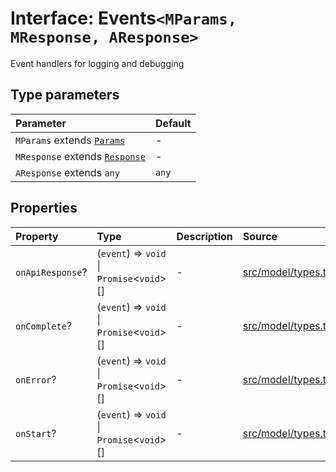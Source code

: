 # Interface: Events`<MParams, MResponse, AResponse>`

Event handlers for logging and debugging

## Type parameters

| Parameter | Default |
| :------ | :------ |
| `MParams` extends [`Params`](../namespaces/Base/interfaces/Params.md) | - |
| `MResponse` extends [`Response`](../namespaces/Base/interfaces/Response.md) | - |
| `AResponse` extends `any` | `any` |

## Properties

| Property | Type | Description | Source |
| :------ | :------ | :------ | :------ |
| `onApiResponse`? | (`event`) => `void` \| `Promise`\<`void`\>[] | - | [src/model/types.ts:165](https://github.com/dexaai/llm-tools/blob/eeaf162/src/model/types.ts#L165) |
| `onComplete`? | (`event`) => `void` \| `Promise`\<`void`\>[] | - | [src/model/types.ts:174](https://github.com/dexaai/llm-tools/blob/eeaf162/src/model/types.ts#L174) |
| `onError`? | (`event`) => `void` \| `Promise`\<`void`\>[] | - | [src/model/types.ts:183](https://github.com/dexaai/llm-tools/blob/eeaf162/src/model/types.ts#L183) |
| `onStart`? | (`event`) => `void` \| `Promise`\<`void`\>[] | - | [src/model/types.ts:158](https://github.com/dexaai/llm-tools/blob/eeaf162/src/model/types.ts#L158) |
